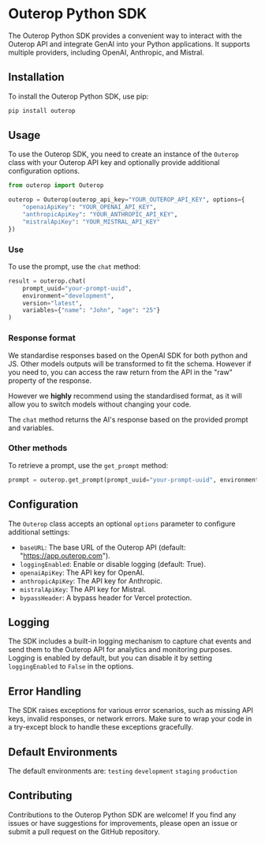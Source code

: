 # Outerop Python SDK

The Outerop Python SDK provides a convenient way to interact with the Outerop API and integrate GenAI into your Python applications. It supports multiple providers, including OpenAI, Anthropic, and Mistral.

## Installation

To install the Outerop Python SDK, use pip:

```bash
pip install outerop
```

## Usage

To use the Outerop SDK, you need to create an instance of the `Outerop` class with your Outerop API key and optionally provide additional configuration options.

```python
from outerop import Outerop

outerop = Outerop(outerop_api_key="YOUR_OUTEROP_API_KEY", options={
    "openaiApiKey": "YOUR_OPENAI_API_KEY",
    "anthropicApiKey": "YOUR_ANTHROPIC_API_KEY",
    "mistralApiKey": "YOUR_MISTRAL_API_KEY"
})
```

### Use

To use the prompt, use the `chat` method:

```python
result = outerop.chat(
    prompt_uuid="your-prompt-uuid",
    environment="development",
    version="latest",
    variables={"name": "John", "age": "25"}
)
```

### Response format

We standardise responses based on the OpenAI SDK for both python and JS. Other models outputs will be transformed to fit the schema. However if you need to, you can access the raw return from the API in the "raw" property of the response.

However we **highly** recommend using the standardised format, as it will allow you to switch models without changing your code.

The `chat` method returns the AI's response based on the provided prompt and variables.

### Other methods

To retrieve a prompt, use the `get_prompt` method:

```python
prompt = outerop.get_prompt(prompt_uuid="your-prompt-uuid", environment="development", version="latest")
```

## Configuration

The `Outerop` class accepts an optional `options` parameter to configure additional settings:

- `baseURL`: The base URL of the Outerop API (default: "https://app.outerop.com").
- `loggingEnabled`: Enable or disable logging (default: True).
- `openaiApiKey`: The API key for OpenAI.
- `anthropicApiKey`: The API key for Anthropic.
- `mistralApiKey`: The API key for Mistral.
- `bypassHeader`: A bypass header for Vercel protection.

## Logging

The SDK includes a built-in logging mechanism to capture chat events and send them to the Outerop API for analytics and monitoring purposes. Logging is enabled by default, but you can disable it by setting `loggingEnabled` to `False` in the options.

## Error Handling

The SDK raises exceptions for various error scenarios, such as missing API keys, invalid responses, or network errors. Make sure to wrap your code in a try-except block to handle these exceptions gracefully.

## Default Environments

The default environments are:
`testing`
`development`
`staging`
`production`

## Contributing

Contributions to the Outerop Python SDK are welcome! If you find any issues or have suggestions for improvements, please open an issue or submit a pull request on the GitHub repository.
